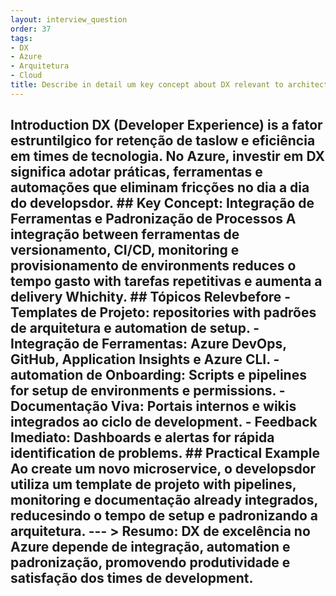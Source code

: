 ```yaml
---
layout: interview_question
order: 37
tags:
- DX
- Azure
- Arquitetura
- Cloud
title: Describe in detail um key concept about DX relevant to architecture in Azure
---
```


## Introduction DX (Developer Experience) is a fator estruntilgico for retenção de taslow e eficiência em times de tecnologia. No Azure, investir em DX significa adotar práticas, ferramentas e automações que eliminam fricções no dia a dia do developsdor. ## Key Concept: Integração de Ferramentas e Padronização de Processos A integração between ferramentas de versionamento, CI/CD, monitoring e provisionamento de environments reduces o tempo gasto with tarefas repetitivas e aumenta a delivery Whichity. ## Tópicos Relevbefore - **Templates de Projeto**: repositories with padrões de arquitetura e automation de setup. - **Integração de Ferramentas**: Azure DevOps, GitHub, Application Insights e Azure CLI. - **automation de Onboarding**: Scripts e pipelines for setup de environments e permissions. - **Documentação Viva**: Portais internos e wikis integrados ao ciclo de development. - **Feedback Imediato**: Dashboards e alertas for rápida identification de problems. ## Practical Example Ao create um novo microservice, o developsdor utiliza um template de projeto with pipelines, monitoring e documentação already integrados, reducesindo o tempo de setup e padronizando a arquitetura. --- > **Resumo:** DX de excelência no Azure depende de integração, automation e padronização, promovendo produtividade e satisfação dos times de development.
